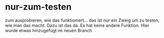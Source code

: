 # nur-zum-testen
zum ausprobieren, wie das funktioniert...
das ist nur ein Zweig um zu testen, wie man das macht. Dazu ist das da. Es hat keine andere Funktion.
Hier wurde etwas hinzugefügt im neuen Branch
